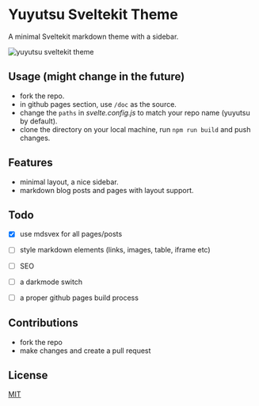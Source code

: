 # Yuyutsu Sveltekit Theme
A minimal Sveltekit markdown theme with a sidebar. 

![yuyutsu sveltekit theme](https://raw.githubusercontent.com/sharu725/yuyutsu/master/static/yuyutsu-screenshot.png)

## Usage (might change in the future)
- fork the repo.
- in github pages section, use ``/doc`` as the source.
- change the ``paths`` in _svelte.config.js_ to match your repo name (yuyutsu by default).
- clone the directory on your local machine, run ``npm run build`` and push changes.

## Features
- minimal layout, a nice sidebar.
- markdown blog posts and pages with layout support.

## Todo 
- [x] use mdsvex for all pages/posts
- [ ] style markdown elements (links, images, table, iframe etc)
- [ ] SEO
- [ ] a darkmode switch
- [ ] a proper github pages build process


## Contributions
- fork the repo
- make changes and create a pull request

## License
[MIT](https://github.com/sharu725/yuyutsu/blob/master/LICENSE.md)
